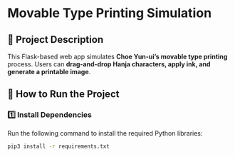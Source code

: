 # Movable Type Printing Simulation

## 📝 Project Description
This Flask-based web app simulates **Choe Yun-ui’s movable type printing** process. Users can **drag-and-drop Hanja characters, apply ink, and generate a printable image**.

## 🚀 How to Run the Project
### 1️⃣ Install Dependencies
Run the following command to install the required Python libraries:
```sh
pip3 install -r requirements.txt
